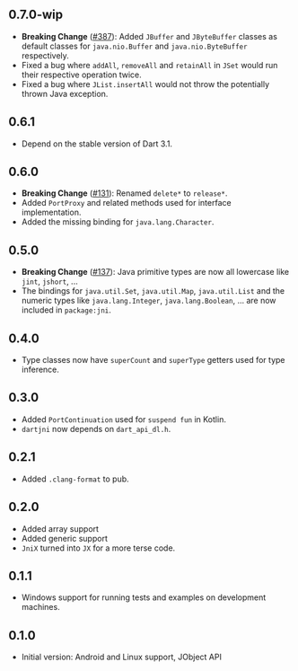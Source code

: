 ## 0.7.0-wip
* **Breaking Change** ([#387](https://github.com/dart-lang/jnigen/issues/387)): Added `JBuffer` and `JByteBuffer` classes as default classes for `java.nio.Buffer` and `java.nio.ByteBuffer` respectively.
* Fixed a bug where `addAll`, `removeAll` and `retainAll` in `JSet` would run their respective operation twice.
* Fixed a bug where `JList.insertAll` would not throw the potentially thrown Java exception.

## 0.6.1
* Depend on the stable version of Dart 3.1.

## 0.6.0
* **Breaking Change** ([#131](https://github.com/dart-lang/jnigen/issues/131)): Renamed `delete*` to `release*`.
* Added `PortProxy` and related methods used for interface implementation.
* Added the missing binding for `java.lang.Character`.

## 0.5.0
* **Breaking Change** ([#137](https://github.com/dart-lang/jnigen/issues/137)): Java primitive types are now all lowercase like `jint`, `jshort`, ...
* The bindings for `java.util.Set`, `java.util.Map`, `java.util.List` and the numeric types like `java.lang.Integer`, `java.lang.Boolean`, ... are now included in `package:jni`.

## 0.4.0
* Type classes now have `superCount` and `superType` getters used for type inference.

## 0.3.0
* Added `PortContinuation` used for `suspend fun` in Kotlin.
* `dartjni` now depends on `dart_api_dl.h`.

## 0.2.1
* Added `.clang-format` to pub.

## 0.2.0
* Added array support
* Added generic support
* `JniX` turned into `JX` for a more terse code.

## 0.1.1
* Windows support for running tests and examples on development machines.

## 0.1.0
* Initial version: Android and Linux support, JObject API

